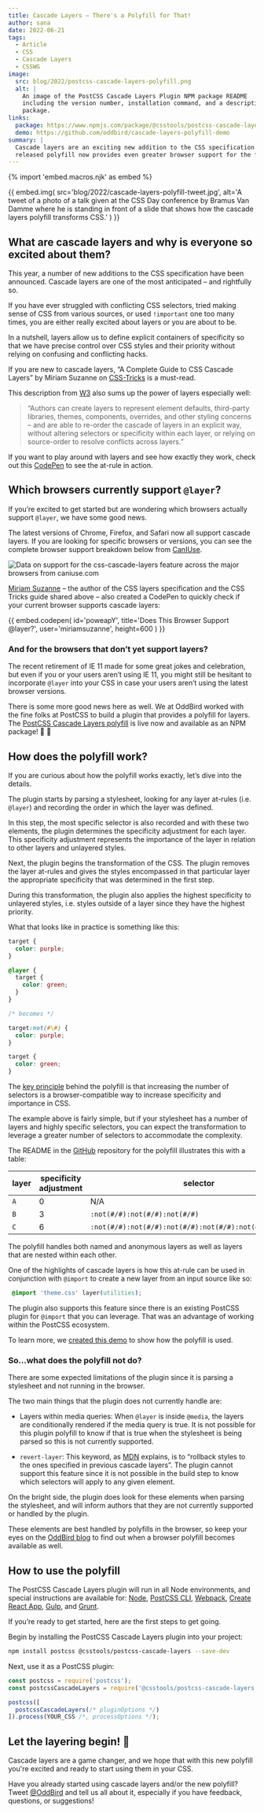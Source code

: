```yaml
---
title: Cascade Layers – There's a Polyfill for That!
author: sana
date: 2022-06-21
tags:
  - Article
  - CSS
  - Cascade Layers
  - CSSWG
image:
  src: blog/2022/postcss-cascade-layers-polyfill.png
  alt: |
    An image of the PostCSS Cascade Layers Plugin NPM package README
    including the version number, installation command, and a description of the
    package.
links:
  package: https://www.npmjs.com/package/@csstools/postcss-cascade-layers
  demo: https://github.com/oddbird/cascade-layers-polyfill-demo
summary: |
  Cascade layers are an exciting new addition to the CSS specification. A newly
  released polyfill now provides even greater browser support for the feature.
---
```


{% import 'embed.macros.njk' as embed %}

{{ embed.img(
  src='blog/2022/cascade-layers-polyfill-tweet.jpg',
  alt='A tweet of a photo of a talk given at the CSS Day conference by
    Bramus Van Damme where he is standing in front of a slide
    that shows how the cascade layers polyfill transforms CSS.'
) }}

## What are cascade layers and why is everyone so excited about them?

This year, a number of new additions to the CSS specification have been
announced. Cascade layers are one of the most anticipated – and rightfully so.

If you have ever struggled with conflicting CSS selectors, tried making sense of
CSS from various sources, or used `!important` one too many times, you are
either really excited about layers or you are about to be.

In a nutshell, layers allow us to define explicit containers of specificity so
that we have precise control over CSS styles and their priority without relying
on confusing and conflicting hacks.

If you are new to cascade layers, “A Complete Guide to CSS Cascade Layers” by
Miriam Suzanne on
[CSS-Tricks](https://css-tricks.com/css-cascade-layers/#introduction-what-are-cascade-layers)
is a must-read.

This description from [W3](https://www.w3.org/TR/css-cascade-5/) also sums up
the power of layers especially well:

> “Authors can create layers to
> represent element defaults,
> third-party libraries, themes,
> components, overrides, and other
> styling concerns – and are able to
> re-order the cascade of layers in an explicit way, without altering
> selectors or specificity within each
> layer, or relying on source-order to
> resolve conflicts across layers.”

If you want to play around with layers and see how exactly they work, check out
this [CodePen](https://codepen.io/web-dot-dev/pen/LYzqPEp) to see the at-rule in
action.

## Which browsers currently support `@layer`?

If you’re excited to get started but are wondering which browsers actually
support `@layer`, we have some good news.

The latest versions of Chrome, Firefox, and Safari now all support cascade
layers. If you are looking for specific browsers or versions, you can see the
complete browser support breakdown below from
[CanIUse](https://caniuse.com/css-cascade-layers).

<script src="https://cdn.jsdelivr.net/gh/ireade/caniuse-embed/public/caniuse-embed.min.js"></script>
<p class="ciu_embed" data-feature="css-cascade-layers" data-periods="future_1,current,past_1,past_2,past_3" data-accessible-colours="true">
  <picture>
    <source type="image/webp" srcset="https://caniuse.bitsofco.de/image/css-cascade-layers.webp">
    <source type="image/png" srcset="https://caniuse.bitsofco.de/image/css-cascade-layers.png">
    <img src="https://caniuse.bitsofco.de/image/css-cascade-layers.jpg" alt="Data on support for the css-cascade-layers feature across the major browsers from caniuse.com">
  </picture>
</p>

[Miriam Suzanne](/authors/miriam/) – the author of the CSS layers specification
and the CSS Tricks guide shared above – also created a CodePen to quickly check
if your current browser supports cascade layers:

{{ embed.codepen(
  id='poweapY',
  title='Does This Browser Support @layer?',
  user='miriamsuzanne',
  height=600
) }}

### And for the browsers that don’t yet support layers?

The recent retirement of IE 11 made for some great jokes and celebration, but
even if you or your users aren’t using IE 11, you might still be hesitant to
incorporate `@layer` into your CSS in case your users aren’t using the latest
browser versions.

There is some more good news here as well. We at OddBird worked with the fine
folks at PostCSS to build a plugin that provides a polyfill for layers. The
[PostCSS Cascade Layers
polyfill](https://www.npmjs.com/package/@csstools/postcss-cascade-layers) is
live now and available as an NPM package! 🚀 🎉

## How does the polyfill work?

If you are curious about how the polyfill works exactly, let’s dive into the
details.

The plugin starts by parsing a stylesheet, looking for any layer at-rules (i.e.
`@layer`) and recording the order in which the layer was defined.

In this step, the most specific selector is also recorded and with these two
elements, the plugin determines the specificity adjustment for each layer. This
specificity adjustment represents the importance of the layer in relation to
other layers and unlayered styles.

Next, the plugin begins the transformation of the CSS. The plugin removes the
layer at-rules and gives the styles encompassed in that particular layer the
appropriate specificity that was determined in the first step.

During this transformation, the plugin also applies the highest specificity to
unlayered styles, i.e. styles outside of a layer since they have the highest
priority.

What that looks like in practice is something like this:

```css
target {
  color: purple;
}

@layer {
  target {
    color: green;
  }
}

/* becomes */

target:not(#\#) {
  color: purple;
}

target {
  color: green;
}
```

The [key
principle](https://developer.mozilla.org/en-US/docs/Web/CSS/Specificity#increasing_specificity_by_duplicating_selector)
behind the polyfill is that increasing the number of selectors is a
browser-compatible way to increase specificity and importance in CSS.

The example above is fairly simple, but if your stylesheet has a number of
layers and highly specific selectors, you can expect the transformation to
leverage a greater number of selectors to accommodate the complexity.

The README in the
[GitHub](https://github.com/csstools/postcss-plugins/tree/main/plugins/postcss-cascade-layers#how-it-works)
repository for the polyfill illustrates this with a table:

<table data-table>
  <thead>
    <tr>
        <th>layer</th>
        <th>specificity adjustment</th>
        <th>selector</th>
    </tr>
  </thead>
  <tbody>
    <tr>
        <td><code>A</code></td>
        <td>0</td>
        <td>N/A</td>
    </tr>
    <tr>
        <td><code>B</code></td>
        <td>3</td>
        <td><code>:not(#/#):not(#/#):not(#/#)</code></td>
    </tr>
    <tr>
        <td><code>C</code></td>
        <td>6</td>
        <td><code>:not(#/#):not(#/#):not(#/#):not(#/#):not(#/#):not(#/#)</code></td>
    </tr>
  </tbody>
</table>

The polyfill handles both named and anonymous layers as well as layers that are
nested within each other.

One of the highlights of cascade layers is how this at-rule can be used in
conjunction with `@import` to create a new layer from an input source like so:

```css
 @import 'theme.css' layer(utilities);
```

The plugin also supports this feature since there is an existing PostCSS plugin
for `@import` that you can leverage. That was an advantage of working within the
PostCSS ecosystem.

To learn more, we
[created this demo](https://github.com/oddbird/cascade-layers-polyfill-demo)
to show how the polyfill is used.

### So…what does the polyfill not do?

There are some expected limitations of the plugin since it is parsing a
stylesheet and not running in the browser.

The two main things that the plugin does not currently handle are:

- Layers within media queries: When `@layer` is inside `@media`, the layers are
  conditionally rendered if the media query is true. It is not possible for this
  plugin polyfill to know if that is true when the stylesheet is being parsed so
  this is not currently supported.

- `revert-layer`: This keyword, as
  [MDN](https://developer.mozilla.org/en-US/docs/Web/CSS/revert-layer#revert-layer_vs_revert)
  explains, is to “rollback styles to the ones specified in previous cascade
  layers”. The plugin cannot support this feature since it is not possible in
  the build step to know which selectors will apply to any given element.

On the bright side, the plugin does look for these elements when parsing the
stylesheet, and will inform authors that they are not currently supported or
handled by the plugin.

These elements are best handled by polyfills in the browser, so keep your eyes
on the [OddBird blog](/blog/) to find out when a browser polyfill becomes
available as well.

## How to use the polyfill

The PostCSS Cascade Layers plugin will run in all Node environments, and special
instructions are available for: [Node][node], [PostCSS CLI][postcss-cli],
[Webpack][webpack], [Create React App][cra], [Gulp][gulp], and [Grunt][grunt].

[node]: https://github.com/csstools/postcss-plugins/blob/main/plugins/postcss-cascade-layers/INSTALL.md#node
[postcss-cli]: https://github.com/csstools/postcss-plugins/blob/main/plugins/postcss-cascade-layers/INSTALL.md#postcss-cli
[webpack]: https://github.com/csstools/postcss-plugins/blob/main/plugins/postcss-cascade-layers/INSTALL.md#webpack
[cra]: https://github.com/csstools/postcss-plugins/blob/main/plugins/postcss-cascade-layers/INSTALL.md#create-react-app
[gulp]: https://github.com/csstools/postcss-plugins/blob/main/plugins/postcss-cascade-layers/INSTALL.md#gulp
[grunt]: https://github.com/csstools/postcss-plugins/blob/main/plugins/postcss-cascade-layers/INSTALL.md#grunt

If you’re ready to get started, here are the first steps to get going.

Begin by installing the PostCSS Cascade Layers plugin into your project:

```bash
npm install postcss @csstools/postcss-cascade-layers --save-dev
```

Next, use it as a PostCSS plugin:

```js
const postcss = require('postcss');
const postcssCascadeLayers = require('@csstools/postcss-cascade-layers');

postcss([
  postcssCascadeLayers(/* pluginOptions */)
]).process(YOUR_CSS /*, processOptions */);
```

## Let the layering begin! 🥳

Cascade layers are a game changer, and we hope that with this new polyfill
you're excited and ready to start using them in your CSS.

Have you already started using cascade layers and/or the new polyfill? Tweet
[@OddBird](https://twitter.com/oddbird) and tell us all about it, especially if
you have feedback, questions, or suggestions!

